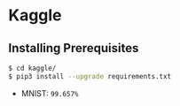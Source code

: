 # Kaggle

## Installing Prerequisites

```bash
$ cd kaggle/ 
$ pip3 install --upgrade requirements.txt 
```

- MNIST: `99.657%` 

